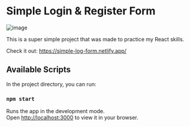 # Simple Login & Register Form

![image](https://user-images.githubusercontent.com/62527045/194708838-68472254-272a-4df6-ad0a-6309e5869032.png)

This is a super simple project that was made to practice my React skills.

Check it out: https://simple-log-form.netlify.app/

## Available Scripts

In the project directory, you can run:

### `npm start`

Runs the app in the development mode.\
Open [http://localhost:3000](http://localhost:3000) to view it in your browser.
